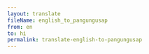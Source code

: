 ```yaml
--- 
layout: translate 
fileName: english_to_pangungusap 
from: en
to: hi 
permalink: translate-english-to-pangungusap
---
```


